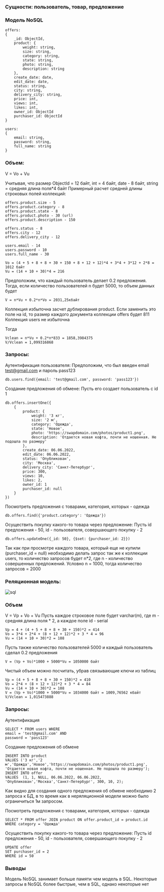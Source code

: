 ### Сущности: пользователь, товар, предложение

### Модель NoSQL
```
offers:
{
	_id: ObjectId,
	product: {
		weight: string,
		size: string,
		category: string,
		state: string,
		photo: string,
		description: string
	},
	create_date: date,
	edit_date: date,
	status: string,
	city: string,
	delivery_city: string,
	price: int,
	views: int, 
	likes: int,
	owner_id: ObjectId
	purchaser_id: ObjectId
}

users:
{
	email: string,
	password: string,
	full_name: string
}
```
### Объем:
V = Vo + Vu

Учитывая, что размер ObjectId = 12 байт, int = 4 байт, date - 8 байт, string = средняя длина поля*4 байт
Примерный расчет средней длины строковых полей коллекций:
```
offers.product.size - 5
offers.product.category - 8
offers.product.state - 8
offers.product.photo - 30 (url)
offers.product.description - 150

offers.status - 8
offers.city - 12
offers.delivery_city - 12

users.email - 14
users.password - 10
users.full_name - 30

Vo = (4 + 5 + 8 + 8 + 30 + 150 + 8 + 12 + 12)*4 + 3*4 + 3*12 + 2*8 = 1012 байт
Vu = (14 + 10 + 30)*4 = 216
```

Предположим, что каждый пользователь делает 0.2 предложения. Тогда, если количество пользователей n будет 5000, то объем данных будет

```V = n*Vu + 0.2*n*Vo = 2031,25кбайт```

Коллекция избыточна засчет дублирования product. Если заменить это поле на id, то размер каждого документа коллекции offers будет 811
Коллекция users не избыточна

Тогда 
```
Vclean = n*Vu + 0.2*n*833 = 1858,3984375
V/Vclean = 1,099316868
```

### Запросы:
Аутентификация пользователя:
Предположим, что был введен email test@gmail.com и пароль pass123
```
db.users.find({email: 'test@gmail.com', password: 'pass123'})
```

Создание предложения об обмене:
Пусть его создает пользователь с id 1
```
db.offers.insertOne({
	{
		product: {
			weight: '3 кг',
			size: '2 м',
			category: 'Одежда',
			state: 'Новое',
			photo: 'https://swapdomain.com/photos/product1.png',
			description: 'Отдается новая кофта, почти не ношенная. Не подошла по размеру'
		},
		create_date: 06.06.2022,
		edit_date: 06.06.2022,
		status: 'Опубликован',
		city: 'Москва',
		delivery_city: 'Санкт-Петербург',
		price: 300,
		views: 10, 
		likes: 2,
		owner_id: 1
		purchaser_id: null
	}
})
```
Посмотреть предложения с товарами, категория, которых - одежда
```
db.offers.find({'product.category': 'Одежда'})
```

Осуществить покупку какого-то товара через предложение:
Пусть id предложения - 50, id - пользователя, совершающего покупку - 2
```
db.offers.updateOne({_id: 50}, {$set: {purchaser_id: 2}})
```
Так как при просмотре каждого товара, который еще не купили (purchaser_id = null) необходимо делать запрос так же к коллекции users, то количество запросов будет n*2, где n - количество совершенных предложений. Условно n = 1000, тогда количество запросов = 2000

### Реляционная модель:
![sql](https://user-images.githubusercontent.com/54910797/203839980-bc8524cd-a4da-465a-b719-9437b4446cb3.png)

### Объем
V = Vp + Vo + Vu
Пусть каждое строковое поле будет varchar(m), где m - средняя длина поля * 2, а каждое поле id - serial
```
Vp = 4 + (4 + 5 + 8 + 8 + 30 + 150)*2 = 414
Vo = 3*4 + 2*4 + (8 + 12 + 12)*2 + 3 * 4 = 96
Vu = (14 + 10 + 30)*2 = 108
```
Пусть также количество пользователей 5000 и каждый пользователь сделал 0.2 предложения
```
V = (Vp + Vo)*1000 + 5000*Vu = 1050000 байт
```
Чистый объем можно посчитать, убрав связывающие ключи из таблиц
```
Vp = (4 + 5 + 8 + 8 + 30 + 150)*2 = 410
Vo = 2*4 + (8 + 12 + 12)*2 + 3 * 4 = 84
Vu = (14 + 10 + 30)*2 = 108
V = (Vp + Vo)*1000 + 5000*Vu = 1034000 байт = 1009,76562 кбайт
V/Vclean = 1,015473888
```

### Запросы:

Аутентификация
```
SELECT * FROM users WHERE
email = 'test@gmail.com' AND
password = 'pass123'
````

Создание предложения об обмене
```
INSERT INTO product
VALUES ('3 кг','2 м','Одежда','Новое','https://swapdomain.com/photos/product1.png', 'Отдается новая кофта, почти не ношенная. Не подошла по размеру');
INSERT INTO offer
VALUES  (1, 1, NULL, 06.06.2022, 06.06.2022, 'Опубликован','Москва','Санкт-Петербург', 300, 10, 2);
```

Как видно для создания одного предложения об обмене необходимо 2 запроса к БД, в то время как в неряляционной модели можно было ограничиться 1м запросом.

Посмотреть предложения с товарами, категория, которых - одежда
```
SELECT * FROM offer JOIN product ON offer.product_id = product.id
WHERE category = 'Одежда'
```
Осуществить покупку какого-то товара через предложение:
Пусть id предложения - 50, id - пользователя, совершающего покупку - 2
```
UPDATE offer
SET purchaser_id = 2
WHERE id = 50
```

### Выводы
Модель NoSQL занимает больше памяти чем модель в SQL. Некоторые запросы в NoSQL более быстрые, чем в SQL, однако некоторые нет 



